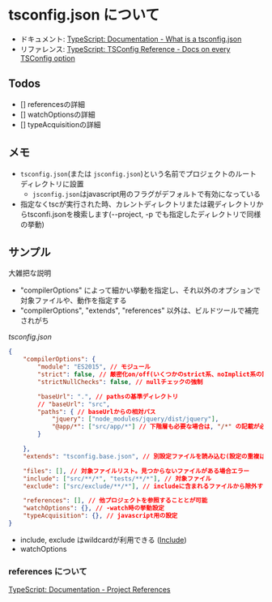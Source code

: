 # tsconfig.json について

- ドキュメント: [TypeScript: Documentation \- What is a tsconfig\.json](https://www.typescriptlang.org/docs/handbook/tsconfig-json.html)
- リファレンス: [TypeScript: TSConfig Reference \- Docs on every TSConfig option](https://www.typescriptlang.org/tsconfig)

## Todos

- [] referencesの詳細
- [] watchOptionsの詳細
- [] typeAcquisitionの詳細

## メモ

- `tsconfig.json`(または `jsconfig.json`)という名前でプロジェクトのルートディレクトリに設置
  - `jsconfig.json`はjavascript用のフラグがデフォルトで有効になっている
- 指定なくtscが実行された時、カレントディレクトリまたは親ディレクトリからtsconfi.jsonを検索します(--project, -p でも指定したディレクトリで同様の挙動)

## サンプル

大雑把な説明

- "compilerOptions" によって細かい挙動を指定し、それ以外のオプションで対象ファイルや、動作を指定する
- "compilerOptions", "extends", "references" 以外は、ビルドツールで補完されがち


*tsconfig.json*

```json
{
    "compilerOptions": {
        "module": "ES2015", // モジュール
        "strict": false, // 厳密化on/off(いくつかのstrict系、noImplict系の設定を一括設定)
        "strictNullChecks": false, // nullチェックの強制

        "baseUrl": ".", // pathsの基準ディレクトリ
        // "baseUrl": "src",
        "paths": { // baseUrlからの相対パス
            "jquery": ["node_modules/jquery/dist/jquery"],
            "@app/*": ["src/app/*"] // 下階層も必要な場合は, "/*" の記載が必要
        } 

    },
    "extends": "tsconfig.base.json", // 別設定ファイルを読み込む(設定の重複はこのファイル優先、相対パスはこのファイル基準になる)

    "files": [], // 対象ファイルリスト。見つからないファイルがある場合エラー
    "include": ["src/**/*", "tests/**/*"], // 対象ファイル
    "exclude": ["src/exclude/**/*"], // includeに含まれるファイルから除外するファイル

    "references": [], // 他プロジェクトを参照することとが可能
    "watchOptions": {}, // -watch時の挙動設定
    "typeAcquisition": {}, // javascript用の設定
}
```

- include, exclude はwildcardが利用できる ([Include](https://www.typescriptlang.org/tsconfig#include))
- watchOptions

### references について

[TypeScript: Documentation \- Project References](https://www.typescriptlang.org/docs/handbook/project-references.html)